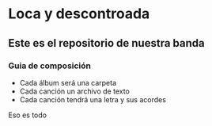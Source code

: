 # Loca y descontroada

## Este es el repositorio de nuestra banda


### Guia de composición

- Cada álbum será una carpeta
- Cada canción un archivo de texto
- Cada canción tendrá una letra y sus acordes

Eso es todo